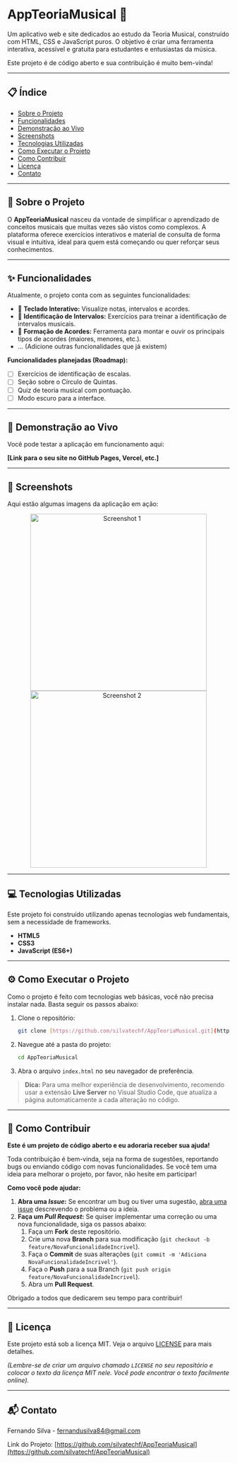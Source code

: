 # AppTeoriaMusical 🎵


Um aplicativo web e site dedicados ao estudo da Teoria Musical, construído com HTML, CSS e JavaScript puros. O objetivo é criar uma ferramenta interativa, acessível e gratuita para estudantes e entusiastas da música.

Este projeto é de código aberto e sua contribuição é muito bem-vinda!

---

## 📋 Índice

* [Sobre o Projeto](#-sobre-o-projeto)
* [Funcionalidades](#-funcionalidades)
* [Demonstração ao Vivo](#-demonstração-ao-vivo)
* [Screenshots](#-screenshots)
* [Tecnologias Utilizadas](#-tecnologias-utilizadas)
* [Como Executar o Projeto](#-como-executar-o-projeto)
* [Como Contribuir](#-como-contribuir)
* [Licença](#-licença)
* [Contato](#-contato)

---

## 🎵 Sobre o Projeto

O **AppTeoriaMusical** nasceu da vontade de simplificar o aprendizado de conceitos musicais que muitas vezes são vistos como complexos. A plataforma oferece exercícios interativos e material de consulta de forma visual e intuitiva, ideal para quem está começando ou quer reforçar seus conhecimentos.

---

## ✨ Funcionalidades

Atualmente, o projeto conta com as seguintes funcionalidades:

* 🎹 **Teclado Interativo:** Visualize notas, intervalos e acordes.
* 🎼 **Identificação de Intervalos:** Exercícios para treinar a identificação de intervalos musicais.
* 🎸 **Formação de Acordes:** Ferramenta para montar e ouvir os principais tipos de acordes (maiores, menores, etc.).
* ... (Adicione outras funcionalidades que já existem)

**Funcionalidades planejadas (Roadmap):**

* [ ] Exercícios de identificação de escalas.
* [ ] Seção sobre o Círculo de Quintas.
* [ ] Quiz de teoria musical com pontuação.
* [ ] Modo escuro para a interface.

---

## 🚀 Demonstração ao Vivo

Você pode testar a aplicação em funcionamento aqui:

**[Link para o seu site no GitHub Pages, Vercel, etc.]**

---

## 📸 Screenshots

Aqui estão algumas imagens da aplicação em ação:

<p align="center">
  <img src="[URL_DA_SUA_IMAGEM_1.PNG]" width="400" alt="Screenshot 1">
  <img src="[URL_DA_SUA_IMAGEM_2.PNG]" width="400" alt="Screenshot 2">
</p>

---

## 💻 Tecnologias Utilizadas

Este projeto foi construído utilizando apenas tecnologias web fundamentais, sem a necessidade de frameworks.

* **HTML5**
* **CSS3**
* **JavaScript (ES6+)**

---

## ⚙️ Como Executar o Projeto

Como o projeto é feito com tecnologias web básicas, você não precisa instalar nada. Basta seguir os passos abaixo:

1.  Clone o repositório:
    ```bash
    git clone [https://github.com/silvatechf/AppTeoriaMusical.git](https://github.com/silvatechf/AppTeoriaMusical.git)
    ```
2.  Navegue até a pasta do projeto:
    ```bash
    cd AppTeoriaMusical
    ```
3.  Abra o arquivo `index.html` no seu navegador de preferência.

> **Dica:** Para uma melhor experiência de desenvolvimento, recomendo usar a extensão **Live Server** no Visual Studio Code, que atualiza a página automaticamente a cada alteração no código.

---

## 🤝 Como Contribuir

**Este é um projeto de código aberto e eu adoraria receber sua ajuda!**

Toda contribuição é bem-vinda, seja na forma de sugestões, reportando bugs ou enviando código com novas funcionalidades. Se você tem uma ideia para melhorar o projeto, por favor, não hesite em participar!

**Como você pode ajudar:**

1.  **Abra uma *Issue*:** Se encontrar um bug ou tiver uma sugestão, [abra uma issue](https://github.com/silvatechf/AppTeoriaMusical/issues) descrevendo o problema ou a ideia.
2.  **Faça um *Pull Request*:** Se quiser implementar uma correção ou uma nova funcionalidade, siga os passos abaixo:
    1.  Faça um **Fork** deste repositório.
    2.  Crie uma nova **Branch** para sua modificação (`git checkout -b feature/NovaFuncionalidadeIncrivel`).
    3.  Faça o **Commit** de suas alterações (`git commit -m 'Adiciona NovaFuncionalidadeIncrivel'`).
    4.  Faça o **Push** para a sua Branch (`git push origin feature/NovaFuncionalidadeIncrivel`).
    5.  Abra um **Pull Request**.

Obrigado a todos que dedicarem seu tempo para contribuir!

---

## 📝 Licença

Este projeto está sob a licença MIT. Veja o arquivo [LICENSE](LICENSE.md) para mais detalhes.

*(Lembre-se de criar um arquivo chamado `LICENSE` no seu repositório e colocar o texto da licença MIT nele. Você pode encontrar o texto facilmente online).*

---

## 📬 Contato

Fernando Silva - fernandusilva84@gmail.com

Link do Projeto: [https://github.com/silvatechf/AppTeoriaMusical](https://github.com/silvatechf/AppTeoriaMusical)
